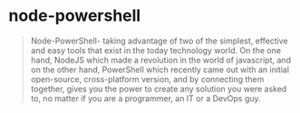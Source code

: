 # node-powershell

> Node-PowerShell- taking advantage of two of the simplest, effective and easy tools that exist in the today technology world. On the one hand, NodeJS which made a revolution in the world of javascript, and on the other hand, PowerShell which recently came out with an initial open-source, cross-platform version, and by connecting them together, gives you the power to create any solution you were asked to, no matter if you are a programmer, an IT or a DevOps guy.
